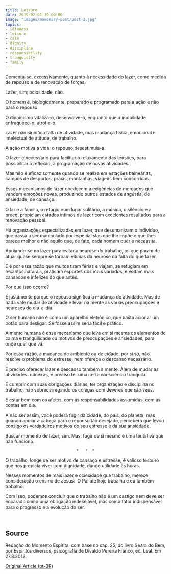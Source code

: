 ```yaml
---
title: Leisure
date: 2019-02-01 19:00:00
image: "images/masonary-post/post-2.jpg"
topics: 
- idleness
- leisure
- calm
- dignity
- discipline
- responsibility
- tranquility
- family
---
```


Comenta-se, excessivamente, quanto à necessidade do lazer, como medida de
repouso e de renovação de forças.

Lazer, sim; ociosidade, não.

O homem é, biologicamente, preparado e programado para a ação e não para o
repouso.

O dinamismo vitaliza-o, desenvolve-o, enquanto que a imobilidade enfraquece-o,
atrofia-o.

Lazer não significa falta de atividade, mas mudança física, emocional e
intelectual de atitude, de trabalho.

A ação motiva a vida; o repouso desestimula-a.

O lazer é necessário para facilitar o relaxamento das tensões, para
possibilitar a reflexão, a programação de novas atividades.

Mas não é eficaz somente quando se realiza em estações balneárias, campos de
desportos, praias, montanhas, viagens bem concorridas.

Esses mecanismos de lazer obedecem a exigências de mercados que vendem emoções
novas, produzindo outros estados de angústia, de ansiedade, de cansaço.

O lar e a família, o refúgio num lugar solitário, a música, o silêncio e a  
prece, propiciam estados íntimos de lazer com excelentes resultados para a
renovação pessoal.

Há organizações especializadas em lazer, que desumanizam o indivíduo, que passa
a ser manipulado por especialistas que lhe impõe o que lhes parece melhor e não
aquilo que, de fato, cada homem quer e necessita.

Apoiando-se no lazer para evitar a neurose do trabalho, os que param de atuar
quase sempre se tornam vítimas da neurose da falta do que fazer.

E é por essa razão que muitos tiram férias e viajam, se refugiam em recantos
naturais, praticam esportes dos mais variados, e voltam mais cansados e
infelizes do que antes.

Por que isso ocorre?

É justamente porque o repouso significa a mudança de atividade. Mas de nada
vale mudar de atividade e levar na mente as várias preocupações e neuroses do
dia-a-dia.

O ser humano não é como um aparelho eletrônico, que basta acionar um botão para
desligar. Se fosse assim seria fácil e prático.

A mente humana é esse mecanismo que leva em si mesma os elementos de calma e
tranquilidade ou motivos de preocupações e ansiedades, para onde quer que vá.

Por essa razão, a mudança de ambiente ou de cidade, por si só, não resolve o
problema do estresse, nem oferece o descanso necessário.

É preciso oferecer lazer e descanso também à mente. Além de mudar as atividades
rotineiras, é preciso ter uma certa consciência tranquila.

É cumprir com suas obrigações diárias; ter organização e disciplina no
trabalho, não sobrecarregando os colegas com deveres que são seus.

É estar bem com os afetos, com as responsabilidades assumidas, com as contas em
dia.

A não ser assim, você poderá fugir da cidade, do país, do planeta, mas quando
apoiar a cabeça para o repouso tão desejado, perceberá que levou consigo os
verdadeiros motivos do seu estresse e da sua ansiedade.

Buscar momento de lazer, sim. Mas, fugir de si mesmo é uma tentativa que não
funciona.

                                   *   *  *

O trabalho, longe de ser motivo de cansaço e estresse, é valioso tesouro que
nos propicia viver com dignidade, dando utilidade às horas.

Nesses momentos de mais lazer e ociosidade que trabalho, merece consideração o
ensino de Jesus:  O Pai até hoje trabalha e eu também trabalho.

Com isso, podemos concluir que o trabalho não é um castigo nem deve ser
encarado como uma obrigação indesejável, mas como fator indispensável para o
progresso e a evolução do ser.

 

## Source
Redação do Momento Espírita, com base no cap. 25, do livro
Seara do Bem, por Espíritos diversos, psicografia de Divaldo Pereira
Franco, ed. Leal.
Em  27.8.2012.


[Original Article (pt-BR)](http://www.momento.com.br/pt/ler_texto.php?id=1086)
